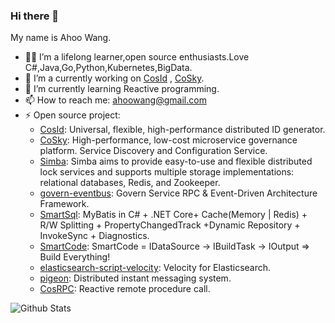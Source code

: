 ### Hi there 👋

<!--
**Ahoo-Wang/Ahoo-Wang** is a ✨ _special_ ✨ repository because its `README.md` (this file) appears on your GitHub profile.

Here are some ideas to get you started:

- 🔭 I’m currently working on ...
- 🌱 I’m currently learning ...
- 👯 I’m looking to collaborate on ...
- 🤔 I’m looking for help with ...
- 💬 Ask me about ...
- 📫 How to reach me: ...
- 😄 Pronouns: ...
- ⚡ Fun fact: ...
-->

My name is Ahoo Wang.

- 👨‍💻 I’m a lifelong learner,open source enthusiasts.Love C#,Java,Go,Python,Kubernetes,BigData.
- 🔭 I’m a currently working on [CosId](https://github.com/Ahoo-Wang/CosId) , [CoSky](https://github.com/Ahoo-Wang/CoSky).
- 🌱 I’m currently learning Reactive programming.
- 📫 How to reach me: ahoowang@gmail.com
- ⚡ Open source project: 
  - [CosId](https://github.com/Ahoo-Wang/CosId): Universal, flexible, high-performance distributed ID generator.
  - [CoSky](https://github.com/Ahoo-Wang/CoSky): High-performance, low-cost microservice governance platform. Service Discovery and Configuration Service.
  - [Simba](https://github.com/Ahoo-Wang/Simba): Simba aims to provide easy-to-use and flexible distributed lock services and supports multiple storage implementations: relational databases, Redis, and Zookeeper.
  - [govern-eventbus](https://github.com/Ahoo-Wang/govern-eventbus): Govern Service RPC & Event-Driven Architecture Framework.
  - [SmartSql](https://github.com/dotnetcore/SmartSql): MyBatis in C# + .NET Core+ Cache(Memory | Redis) + R/W Splitting + PropertyChangedTrack +Dynamic Repository + InvokeSync + Diagnostics.
  - [SmartCode](https://github.com/dotnetcore/SmartCode): SmartCode = IDataSource -> IBuildTask -> IOutput => Build Everything!
  - [elasticsearch-script-velocity](https://github.com/Ahoo-Wang/elasticsearch-script-velocity): Velocity for Elasticsearch.
  - [pigeon](https://github.com/Ahoo-Wang/pigeon): Distributed instant messaging system.
  - [CosRPC](https://github.com/Ahoo-Wang/CosRPC): Reactive remote procedure call.

![Github Stats](https://github-readme-stats.vercel.app/api?username=Ahoo-Wang&show_icons=true)
